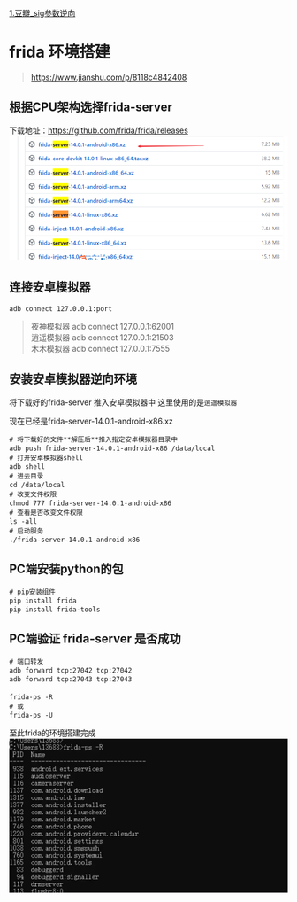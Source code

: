 [1.豆瓣_sig参数逆向](./doubanAppSigHook.md)

# frida 环境搭建
> https://www.jianshu.com/p/8118c4842408

## 根据CPU架构选择frida-server
下载地址：https://github.com/frida/frida/releases
![](./pictures/frida_verson.png)

## 连接安卓模拟器
```
adb connect 127.0.0.1:port
```
> 夜神模拟器 adb connect 127.0.0.1:62001  
> 逍遥模拟器 adb connect 127.0.0.1:21503  
> 木木模拟器 adb connect 127.0.0.1:7555  

## 安装安卓模拟器逆向环境

将下载好的frida-server 推入安卓模拟器中
这里使用的是`逍遥模拟器`

现在已经是frida-server-14.0.1-android-x86.xz
```
# 将下载好的文件**解压后**推入指定安卓模拟器目录中
adb push frida-server-14.0.1-android-x86 /data/local
# 打开安卓模拟器shell
adb shell
# 进去目录
cd /data/local
# 改变文件权限
chmod 777 frida-server-14.0.1-android-x86
# 查看是否改变文件权限
ls -all
# 启动服务
./frida-server-14.0.1-android-x86
```

## PC端安装python的包
```
# pip安装组件
pip install frida
pip install frida-tools 
```
## PC端验证 frida-server 是否成功
```
# 端口转发
adb forward tcp:27042 tcp:27042
adb forward tcp:27043 tcp:27043
 
frida-ps -R
# 或
frida-ps -U
```

至此frida的环境搭建完成
![](./pictures/frida_cir.png)
